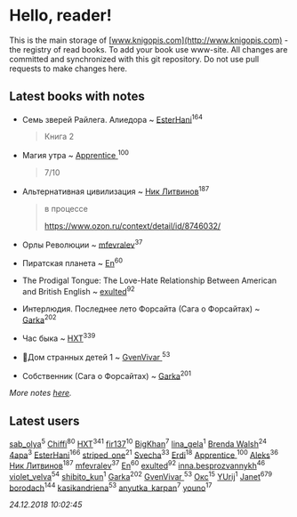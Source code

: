 # Hello, reader!
This is the main storage of [www.knigopis.com](http://www.knigopis.com) - the registry of read books.
To add your book use www-site. All changes are committed and synchronized with this git repository.
Do not use pull requests to make changes here.


## Latest books with notes
* Семь зверей Райлега. Алиедора ~ [EsterHani](users/305/30558181-vkontakte)<sup>164</sup>
    > Книга 2

* Магия утра ~ [Apprentice ](users/528/52821952-vkontakte)<sup>100</sup>
    > 7/10

* Альтернативная цивилизация ~ [Ник Литвинов](users/241/241974816-vkontakte)<sup>187</sup>
    > в процессе
    > 
    > https://www.ozon.ru/context/detail/id/8746032/

* Орлы Революции ~ [mfevralev](users/140/140966150-vkontakte)<sup>37</sup>

* Пиратская планета ~ [En](users/333/333646551-vkontakte)<sup>60</sup>

* The Prodigal Tongue: The Love-Hate Relationship Between American and British English ~ [exulted](users/100/100599204551896265722-google)<sup>92</sup>

* Интерлюдия. Последнее лето Форсайта (Сага о Форсайтах) ~ [Garka](users/115/115753719718250012620-google)<sup>202</sup>

* Час быка ~ [HXT](users/100/100002563462782-facebook)<sup>339</sup>

* 🔸️Дом странных детей 1 ~ [GvenVivar ](users/158/158266434925901-facebook)<sup>53</sup>

* Собственник (Сага о Форсайтах) ~ [Garka](users/115/115753719718250012620-google)<sup>201</sup>


_More notes [here](latest_books_with_notes.md)._


## Latest users
[sab_olya](users/139/139338401-vkontakte)<sup>5</sup> 
[Chiffi](users/105/105831994080785626680-google)<sup>80</sup> 
[HXT](users/100/100002563462782-facebook)<sup>341</sup> 
[fir137](users/176/176805114-yandex)<sup>10</sup> 
[BigKhan](users/117/117259947-yandex)<sup>7</sup> 
[lina_gela](users/808/8082669028-instagram)<sup>1</sup> 
[Brenda Walsh](users/176/17633272-vkontakte)<sup>24</sup> 
[4apa](users/117/117392596378069249667-google)<sup>3</sup> 
[EsterHani](users/305/30558181-vkontakte)<sup>166</sup> 
[striped_one](users/249/249815548-vkontakte)<sup>21</sup> 
[Svecha](users/118/118041836581529110049-google)<sup>33</sup> 
[Erdi](users/104/104289450206538776186-googleplus)<sup>18</sup> 
[Apprentice ](users/528/52821952-vkontakte)<sup>100</sup> 
[Aleks](users/117/117835844513813219393-google)<sup>36</sup> 
[Ник Литвинов](users/241/241974816-vkontakte)<sup>187</sup> 
[mfevralev](users/140/140966150-vkontakte)<sup>37</sup> 
[En](users/333/333646551-vkontakte)<sup>60</sup> 
[exulted](users/100/100599204551896265722-google)<sup>92</sup> 
[inna.besprozvannykh](users/733/73323849-yandex)<sup>46</sup> 
[violet_velva](users/116/116961712580551399099-google)<sup>54</sup> 
[shibito_kun](users/108/108836037074542338532-google)<sup>1</sup> 
[Garka](users/115/115753719718250012620-google)<sup>202</sup> 
[GvenVivar ](users/158/158266434925901-facebook)<sup>53</sup> 
[Окс](users/102/102536471289425216982-google)<sup>15</sup> 
[YUrij](users/108/108412189296732059814-google)<sup>1</sup> 
[Janet](users/108/108113656204404967440-google)<sup>679</sup> 
[borodach](users/157/15706320-vkontakte)<sup>144</sup> 
[kasikandriena](users/152/152488954-vkontakte)<sup>53</sup> 
[anyutka_karpan](users/597/59793548-vkontakte)<sup>7</sup> 
[youno](users/302/302928912-vkontakte)<sup>17</sup> 


_24.12.2018 10:02:45_

